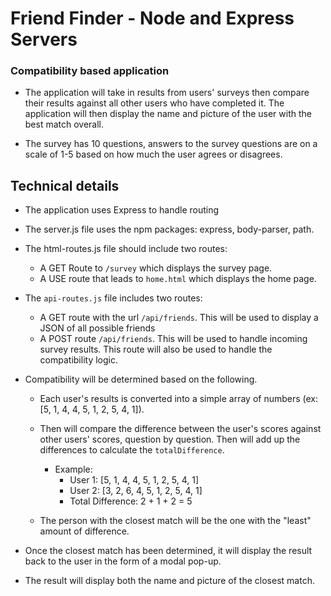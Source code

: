 # Friend Finder - Node and Express Servers
 
### Compatibility based application

* The application will take in results from users' surveys then compare their results against all other users who have completed it. The application will then display the name and picture of the user with the best match overall.

* The survey has 10 questions, answers to the survey questions are on a scale of 1-5 based on how much the user agrees or disagrees.
 
 
 ## Technical details
 * The application uses Express to handle routing 
 * The server.js file uses the npm packages: express, body-parser, path.
 
 * The html-routes.js file should include two routes:
 	* A GET Route to `/survey` which displays the survey page.
 	* A USE route that leads to `home.html` which displays the home page. 
 
 * The `api-routes.js` file includes two routes:
 	* A GET route with the url `/api/friends`. This will be used to display a JSON of all possible friends
 	* A POST route `/api/friends`. This will be used to handle incoming survey results. This route will also be used to handle the compatibility logic. 

    		
 * Compatibility will be determined based on the following.
 	* Each user's results is converted into a simple array of numbers (ex: [5, 1, 4, 4, 5, 1, 2, 5, 4, 1]).
	* Then will compare the difference between the user's scores against other users' scores, question by question. Then will add up the differences to calculate the `totalDifference`.
 		* Example: 
 			* User 1: [5, 1, 4, 4, 5, 1, 2, 5, 4, 1]
 			* User 2: [3, 2, 6, 4, 5, 1, 2, 5, 4, 1]
 			* Total Difference: 2 + 1 + 2 = 5
 
	* The person with the closest match will be the one with the "least" amount of difference.
 
 * Once the closest match has been determined, it will display the result back to the user in the form of a modal pop-up. 
 
 * The result will display both the name and picture of the closest match. 